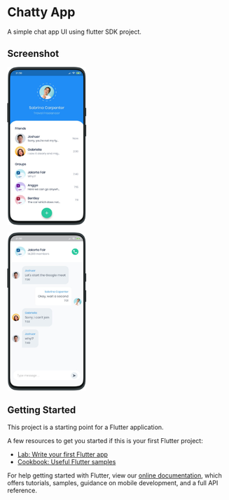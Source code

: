 # Chatty App

A simple chat app UI using flutter SDK project.

## Screenshot

<span align="center"><img width="180px" height="360px" src="https://github.com/castariva18/Flutter-Chat-UI/blob/master/assets/ss1.png?raw=true"></span>

<span align="center"><img width="180px" height="360px" src="https://github.com/castariva18/Flutter-Chat-UI/blob/master/assets/ss2.png?raw=true"></span>

## Getting Started

This project is a starting point for a Flutter application.

A few resources to get you started if this is your first Flutter project:

- [Lab: Write your first Flutter app](https://flutter.dev/docs/get-started/codelab)
- [Cookbook: Useful Flutter samples](https://flutter.dev/docs/cookbook)

For help getting started with Flutter, view our
[online documentation](https://flutter.dev/docs), which offers tutorials,
samples, guidance on mobile development, and a full API reference.
